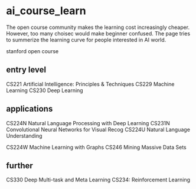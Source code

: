 # ai_course_learn

The open course community makes the learning cost increasingly cheaper.
However, too many choisec would make beginner confused. The page tries to
summerize the learning curve for people interested in AI world.

stanford open course
## entry level
CS221 Artificial Intelligence: Principles & Techniques
CS229 Machine Learning
CS230 Deep Learning

## applications
CS224N Natural Language Processing with Deep Learning
CS231N Convolutional Neural Networks for Visual Recog
CS224U Natural Language Understanding

CS224W Machine Learning with Graphs
CS246 Mining Massive Data Sets

## further
CS330 Deep Multi-task and Meta Learning
CS234: Reinforcement Learning

